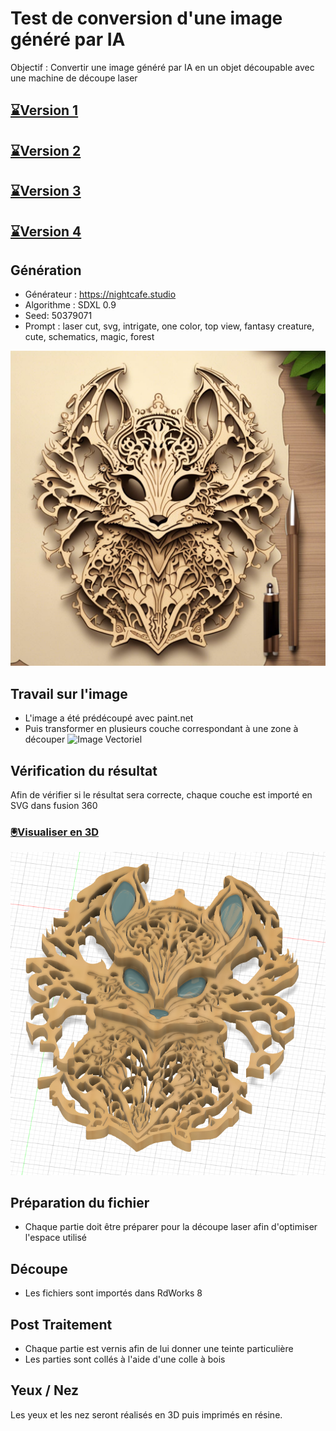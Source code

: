 # Test de conversion d'une image généré par IA

Objectif : Convertir une image généré par IA en un objet découpable avec une machine de découpe laser

## [⌛Version 1](https://github.com/usini/creatures_ia_to_laser_cuter/tree/v1)
## [⌛Version 2](https://github.com/usini/creatures_ia_to_laser_cuter/tree/v2)
## [⌛Version 3](https://github.com/usini/creatures_ia_to_laser_cuter/tree/v3)
## [⌛Version 4](https://github.com/usini/creatures_ia_to_laser_cuter/tree/v4)

## Génération
* Générateur : https://nightcafe.studio
* Algorithme : SDXL 0.9
* Seed: 50379071
* Prompt : laser cut, svg, intrigate, one color, top view, fantasy creature, cute, schematics, magic, forest

![Image IA](references/generated.jpg)

## Travail sur l'image
* L'image a été prédécoupé avec paint.net
* Puis transformer en plusieurs couche correspondant à une zone à découper
![Image Vectoriel](creatures.svg)

## Vérification du résultat
Afin de vérifier si le résultat sera correcte, chaque couche est importé en SVG dans fusion 360

### [🖲️Visualiser en 3D](creatures.stl)

![Image Fusion360](creatures_fusion360.png)

## Préparation du fichier
* Chaque partie doit être préparer pour la découpe laser afin d'optimiser l'espace utilisé

## Découpe
* Les fichiers sont importés dans RdWorks 8

## Post Traitement
* Chaque partie est vernis afin de lui donner une teinte particulière
* Les parties sont collés à l'aide d'une colle à bois

## Yeux / Nez
Les yeux et les nez seront réalisés en 3D puis imprimés en résine.
